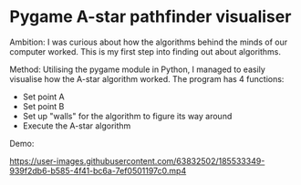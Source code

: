 <h1>Pygame A-star pathfinder visualiser</h1>

Ambition:
I was curious about how the algorithms behind the minds of our computer worked. This is my first step into finding out about algorithms.

Method:
Utilising the pygame module in Python, I managed to easily visualise how the A-star algorithm worked.
The program has 4 functions:

- Set point A
- Set point B
- Set up "walls" for the algorithm to figure its way around
- Execute the A-star algorithm

Demo:


https://user-images.githubusercontent.com/63832502/185533349-939f2db6-b585-4f41-bc6a-7ef0501197c0.mp4

